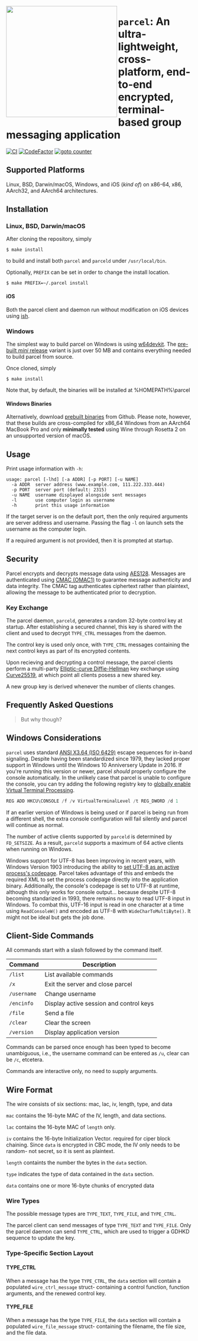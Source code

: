 [<img align="left" src="https://user-images.githubusercontent.com/52170171/155866095-645d9e43-57d8-4d77-b193-ba1618b75ce5.png" width="300"/>](https://user-images.githubusercontent.com/52170171/155866095-645d9e43-57d8-4d77-b193-ba1618b75ce5.png)

# `parcel`: An ultra-lightweight, cross-platform, end-to-end encrypted, terminal-based group messaging application

[![CI](https://github.com/jason-conway/parcel/actions/workflows/CI-make.yml/badge.svg)](https://github.com/jason-conway/parcel/actions/workflows/CI-make.yml)
[![CodeFactor](https://www.codefactor.io/repository/github/jason-conway/parcel/badge)](https://www.codefactor.io/repository/github/jason-conway/parcel)
[![goto counter](https://img.shields.io/github/search/jason-conway/parcel/goto.svg)](https://github.com/jason-conway/parcel/search?q=goto)
## Supported Platforms

Linux, BSD, Darwin/macOS, Windows, and iOS (*kind of*) on x86-64, x86, AArch32, and AArch64 architectures.

## Installation

### Linux, BSD, Darwin/macOS

After cloning the repository, simply

```console
$ make install
```

to build and install both `parcel` and `parceld` under `/usr/local/bin`.

Optionally, `PREFIX` can be set in order to change the install location.

```console
$ make PREFIX=~/.parcel install
```

#### iOS

Both the parcel client and daemon run without modification on iOS devices using [ish](https://github.com/ish-app/ish).

### Windows

The simplest way to build parcel on Windows is using [w64devkit](https://github.com/skeeto/w64devkit). The [pre-built *mini* release](https://github.com/skeeto/w64devkit/releases/) variant is just over 50 MB and contains everything needed to build parcel from source.

Once cloned, simply

```console
$ make install
```

Note that, by default, the binaries will be installed at %HOMEPATH%\parcel

#### Windows Binaries

Alternatively, download [prebuilt binaries](https://github.com/jason-conway/parcel/releases/) from Github. Please note, however, that these builds are cross-compiled for x86_64 Windows from an AArch64 MacBook Pro and only **minimally tested** using Wine through Rosetta 2 on an unsupported version of macOS.

## Usage

Print usage information with `-h`:

    usage: parcel [-lhd] [-a ADDR] [-p PORT] [-u NAME]
      -a ADDR  server address (www.example.com, 111.222.333.444)
      -p PORT  server port (default: 2315)
      -u NAME  username displayed alongside sent messages
      -l       use computer login as username
      -h       print this usage information

If the target server is on the default port, then the only required arguments are server address and username. Passing the flag `-l` on launch sets the username as the computer login.

If a required argument is not provided, then it is prompted at startup.

## Security

Parcel encrypts and decrypts message data using [AES128](https://nvlpubs.nist.gov/nistpubs/fips/nist.fips.197.pdf). Messages are authenticated using [CMAC (OMAC1)](https://datatracker.ietf.org/doc/html/rfc4493) to guarantee message authenticity and data integrity. The CMAC tag authenticates ciphertext rather than plaintext, allowing the message to be authenticated prior to decryption.

### Key Exchange

The parcel daemon, `parceld`, generates a random 32-byte control key at startup. After establishing a secured channel, this key is shared with the client and used to decrypt `TYPE_CTRL` messages from the daemon. 

The control key is used only once, with `TYPE_CTRL` messages containing the next control keys as part of its encrypted contents.

Upon recieving and decrypting a control message, the parcel clients perform a multi-party [Elliptic-curve Diffie-Hellman](https://en.wikipedia.org/wiki/Elliptic-curve_Diffie%E2%80%93Hellman) key exchange using [Curve25519](https://en.wikipedia.org/wiki/Curve25519), at which point all clients posess a new shared key.

A new group key is derived whenever the number of clients changes.

## Frequently Asked Questions

> But why though?

## Windows Considerations

`parcel` uses standard [ANSI X3.64 (ISO 6429)](https://nvlpubs.nist.gov/nistpubs/Legacy/FIPS/fipspub86.pdf) escape sequences for in-band signaling. Despite having been standardized since 1979, they lacked proper support in Windows until the Windows 10 Anniversery Update in 2016. If you're running this version or newer, parcel *should* properly configure the console automatically. In the unlikely case that parcel is unable to configure the console, you can try adding the following registry key to [globally enable Virtual Terminal Processing](https://superuser.com/questions/413073/windows-console-with-ansi-colors-handling).

```ps1
REG ADD HKCU\CONSOLE /f /v VirtualTerminalLevel /t REG_DWORD /d 1
```

If an earlier version of Windows is being used or if parcel is being run from a different shell, the extra console configuration will fail silently and parcel will continue as normal.

The number of active clients supported by `parceld` is determined by `FD_SETSIZE`. As a result, `parceld` supports a maximum of 64 active clients when running on Windows.

Windows support for UTF-8 has been improving in recent years, with Windows Version 1903 introducing the ability to [set UTF-8 as an active process's codepage](https://docs.microsoft.com/en-us/windows/apps/design/globalizing/use-utf8-code-page). Parcel takes advantage of this and embeds the required XML to set the process codepage directly into the application binary. Additionally, the console's codepage is set to UTF-8 at runtime, although this only works for console output... because despite UTF-8 becoming standarized in 1993, there remains no way to read UTF-8 input in Windows.
To combat this, UTF-16 input is read in one character at a time using `ReadConsoleW()` and encoded as UTF-8 with `WideCharToMultiByte()`. It might not be ideal but gets the job done.

## Client-Side Commands

All commands start with a slash followed by the command itself.

| Command     | Description                             |
| ----------- | --------------------------------------- |
| `/list`     | List available commands                 |
| `/x`        | Exit the server and close parcel        |
| `/username` | Change username                         |
| `/encinfo`  | Display active session and control keys |
| `/file`     | Send a file                             |
| `/clear`    | Clear the screen                        |
| `/version`  | Display application version             |

Commands can be parsed once enough has been typed to become unambiguous, i.e., the username command can be entered as `/u`, clear can be `/c`, etcetera.

Commands are interactive only, no need to supply arguments.


## Wire Format

The wire consists of six sections: mac, lac, iv, length, type, and data

`mac` contains the 16-byte MAC of the IV, length, and data sections.

`lac` contains the 16-byte MAC of `length` only.

`iv` contains the 16-byte Initialization Vector. required for ciper block chaining. Since `data` is encrypted in CBC mode, the IV only needs to be random- not secret, so it is sent as plaintext.

`length` containts the number the bytes in the `data` section.

`type` indicates the type of data contained in the `data` section. 

`data` contains one or more 16-byte chunks of encrypted data

### Wire Types

The possible message types are `TYPE_TEXT`, `TYPE_FILE`, and `TYPE_CTRL`.

The parcel client can send messages of type `TYPE_TEXT` and `TYPE_FILE`. Only the parcel daemon can send `TYPE_CTRL`, which are used to trigger a GDHKD sequence to update the key.

### Type-Specific Section Layout

#### TYPE_CTRL

When a message has the type `TYPE_CTRL`, the `data` section will contain a populated `wire_ctrl_message` struct- containing a control function, function arguments, and the renewed control key.

#### TYPE_FILE

When a message has the type `TYPE_FILE`, the `data` section will contain a populated `wire_file_message` struct- containing the filename, the file size, and the file data.
